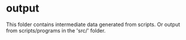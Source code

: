 # output 

This folder contains intermediate data generated from scripts.
Or output from scripts/programs in the 'src/' folder.

